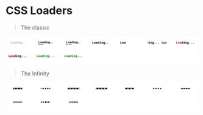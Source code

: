 # CSS Loaders

> The classic 

![the classic](./The%20Classic/the-classic.png)

> The Infinity 

![the infinity](./The%20infinity/the-infinity.png)

